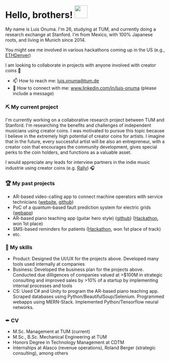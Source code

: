# Hello, brothers! <img src="https://c.tenor.com/Wx9IEmZZXSoAAAAi/hi.gif" width=40px>

My name is Luis Onuma. I'm 26, studying at TUM, and currently doing a research exchange at Stanford. I'm from Mexico, with 100% Japanese roots, and living in Munich since 2014.

You might see me involved in various hackathons coming up in the US (e.g., [ETHDenver](https://www.ethdenver.com/))

I am looking to collaborate in projects with anyone involved with creator coins 🚀

- 📫 How to reach me: luis.onuma@tum.de
- 🔗 How to connect with me: www.linkedin.com/in/luis-onuma (please include a message)

### ⛏ My current project

I'm currently working on a collaborative research project between TUM and Stanford. I'm researching the benefits and challenges of independent musicians using creator coins. I was motivated to pursue this topic because I believe in the extremely high potential of creator coins for artists. I imagine that in the future, every successful artist will be also an entrepreneur, with a creator coin that encourages the community development, gives special perks to the coin holders, and functions as a valuable asset.

I would appreciate any leads for interview partners in the indie music industrie using creator coins (e.g. [Rally](https://rally.io/)) 🎧

### 🏆 My past projects

- AR-based video-calling app to connect machine operators with service technicians ([website](https://www.cdtm.de/mpd/20-1/revis/), [github](https://github.com/chandruscm/Revis))
- PoC of a quantum-based fault prediction system for electric grids ([webapp](https://electriq-24ff2.web.app/classical))
- AR-based piano teaching app (guitar hero style) ([github](https://github.com/TLuis/Intonar)) ([Hackathon](https://www.tms.tum.de/), won 1st place)
- SMS-based reminders for patients ([Hackathon](http://techchallenge.de/), won 1st place of track)
- etc.

### 💪 My skills

- Product: Designed the UI/UX for the projects above. Developed many tools used internally at companies
- Business: Developed the business plan for the projects above. Conducted due dilligences of companies valued at >$100M in strategic consulting and improved sales by >10% of a startup by implementing internal processes and tools
- CS: Used C# and Unity to program the AR-based piano teaching app. Scraped databases using Python/BeautifulSoup/Selenium. Programmed webapps using MERN-Stack. Implemented Python/Tensorflow neural networks. 

### ✒ CV
- M.Sc. Management at TUM (current)
- M.Sc., B.Sc. Mechanical Engineering at TUM
- Honors Degree in Technology Management at CDTM
- Internships at Alasco (revenue operations), Roland Berger (strategic consulting), among others
